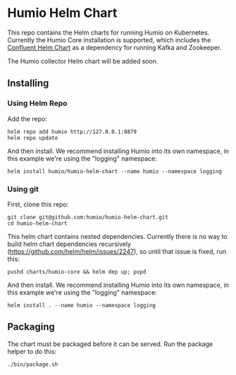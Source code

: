 # Humio Helm Chart

This repo contains the Helm charts for running Humio on Kubernetes. Currently the Humio Core installation is supported,
which includes the [Confluent Helm Chart](https://github.com/confluentinc/cp-helm-charts) as a dependency for running
Kafka and Zookeeper.

The Humio collector Helm chart will be added soon.

## Installing

### Using Helm Repo

Add the repo:
```
helm repo add humio http://127.0.0.1:8879
helm repo update
```

And then install. We recommend installing Humio into its own namespace, in this example we're using the "logging"
namespace:
```
helm install humio/humio-helm-chart --name humio --namespace logging
```

### Using git

First, clone this repo:
```
git clone git@github.com:humio/humio-helm-chart.git
cd humio-helm-chart
```

This helm chart contains nested dependencies. Currently there is no way to build helm chart dependencies recursively
(https://github.com/helm/helm/issues/2247), so until that issue is fixed, run this:
```
pushd charts/humio-core && helm dep up; popd
```

And then install. We recommend installing Humio into its own namespace, in this example we're using the "logging"
namespace:
```
helm install . --name humio --namespace logging
```

## Packaging

The chart must be packaged before it can be served. Run the package helper to do this:
```
./bin/package.sh
```
